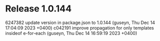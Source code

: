 # Release 1.0.144

6247382 update version in package.json to 1.0.144 (guseyn, Thu Dec 14 17:04:09 2023 +0400)
c042191 improve propagation for only templates insideof e-for-each (guseyn, Thu Dec 14 16:59:19 2023 +0400)
